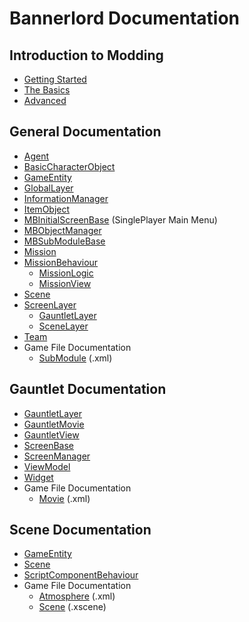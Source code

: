 # Bannerlord Documentation

## Introduction to Modding

* [Getting Started](_intro/getting-started.md)
* [The Basics](_intro/the-basics.md)
* [Advanced](_intro/advanced.md)

## General Documentation

* [Agent](_docs/agent.md)
* [BasicCharacterObject](_docs/basiccharacterobject.md)
* [GameEntity](_docs/gameentity.md)
* [GlobalLayer](_docs/globallayer.md)
* [InformationManager](_docs/informationmanager.md)
* [ItemObject](_docs/itemobject.md)
* [MBInitialScreenBase](_docs/mbinitialscreenbase.md) \(SinglePlayer Main Menu\)
* [MBObjectManager](_docs/mbobjectmanager.md)
* [MBSubModuleBase](_docs/mbsubmodulebase.md)
* [Mission](_docs/mission.md)
* [MissionBehaviour](_docs/missionbehaviour/)
  * [MissionLogic](_docs/missionbehaviour/missionlogic.md)
  * [MissionView](_docs/missionbehaviour/missionview.md)
* [Scene](_docs/scene.md)
* [ScreenLayer](_docs/screenlayer/)
  * [GauntletLayer](_docs/screenlayer/gauntletlayer.md)
  * [SceneLayer](_docs/screenlayer/scenelayer.md)
* [Team](_docs/team.md)
* Game File Documentation
  * [SubModule](_xmldocs/submodule.md) \(.xml\)

## Gauntlet Documentation

* [GauntletLayer](_docs/screenlayer/gauntletlayer.md)
* [GauntletMovie](_docs/gauntletmovie.md)
* [GauntletView](_docs/gauntletview.md)
* [ScreenBase](_docs/screenbase.md)
* [ScreenManager](_docs/screenmanager.md)
* [ViewModel](_docs/viewmodel.md)
* [Widget](_docs/widget.md)
* Game File Documentation
  * [Movie](_xmldocs/movie.md) \(.xml\)

## Scene Documentation

* [GameEntity](_docs/gameentity.md)
* [Scene](_docs/scene.md)
* [ScriptComponentBehaviour](_docs/scriptcomponentbehaviour.md)
* Game File Documentation
  * [Atmosphere](_xmldocs/atmosphere.md) \(.xml\)
  * [Scene](_xmldocs/scene.md) \(.xscene\)

